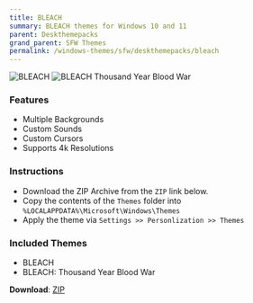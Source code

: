 ```yaml
---
title: BLEACH
summary: BLEACH themes for Windows 10 and 11
parent: Deskthemepacks
grand_parent: SFW Themes
permalink: /windows-themes/sfw/deskthemepacks/bleach
---
```


![BLEACH][Preview1] ![BLEACH Thousand Year Blood War][Preview2]

### Features

- Multiple Backgrounds
- Custom Sounds
- Custom Cursors
- Supports 4k Resolutions

### Instructions

- Download the ZIP Archive from the `ZIP` link below.
- Copy the contents of the `Themes` folder into `%LOCALAPPDATA%\Microsoft\Windows\Themes`
- Apply the theme via `Settings >> Personlization >> Themes`

### Included Themes

- BLEACH
- BLEACH: Thousand Year Blood War

**Download**: [ZIP][ZIP]

<!-- ///////////////////////////////////////////////////////////////////////////////////////////////////////////////////////////////////////////////////// -->

[Preview1]: https://gitlab.com/the-back-room/deskthemepacks/nsfw/bleach/-/raw/main/Extras/Preview.bmp
[Preview2]: https://gitlab.com/the-back-room/deskthemepacks/nsfw/bleach/-/raw/main/Extras/Preview-2.bmp

<!-- ////////////////////////////////////////////////////////////////////////////////////////////////////////////////////// -->

[ZIP]: https://gitlab.com/the-back-room/deskthemepacks/sfw/bleach/-/archive/main/bleach-main.zip

<!-- ////////////////////////////////////////////////////////////////////////////////////////////////////////////////////// -->



